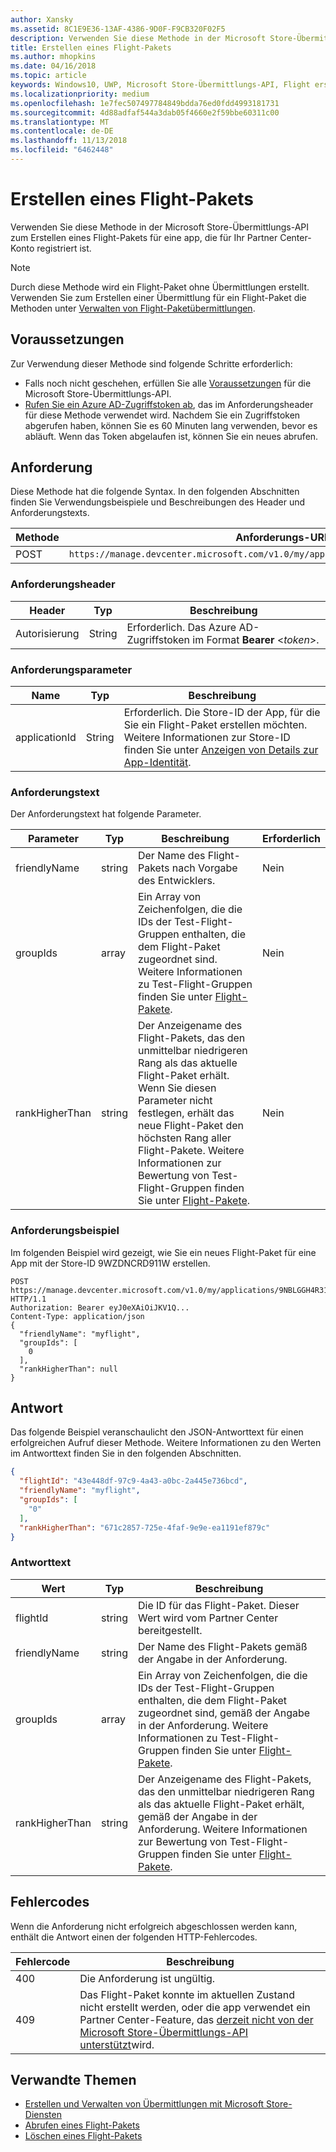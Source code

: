 ```yaml
---
author: Xansky
ms.assetid: 8C1E9E36-13AF-4386-9D0F-F9CB320F02F5
description: Verwenden Sie diese Methode in der Microsoft Store-Übermittlungs-API zum Erstellen eines Flight-Pakets für eine app, die für Ihr Partner Center-Konto registriert ist.
title: Erstellen eines Flight-Pakets
ms.author: mhopkins
ms.date: 04/16/2018
ms.topic: article
keywords: Windows10, UWP, Microsoft Store-Übermittlungs-API, Flight erstellen
ms.localizationpriority: medium
ms.openlocfilehash: 1e7fec507497784849bdda76ed0fdd4993181731
ms.sourcegitcommit: 4d88adfaf544a3dab05f4660e2f59bbe60311c00
ms.translationtype: MT
ms.contentlocale: de-DE
ms.lasthandoff: 11/13/2018
ms.locfileid: "6462448"
---
```

# <a name="create-a-package-flight"></a>Erstellen eines Flight-Pakets

Verwenden Sie diese Methode in der Microsoft Store-Übermittlungs-API zum Erstellen eines Flight-Pakets für eine app, die für Ihr Partner Center-Konto registriert ist.

> [!NOTE]
> Durch diese Methode wird ein Flight-Paket ohne Übermittlungen erstellt. Verwenden Sie zum Erstellen einer Übermittlung für ein Flight-Paket die Methoden unter [Verwalten von Flight-Paketübermittlungen](manage-flight-submissions.md).

## <a name="prerequisites"></a>Voraussetzungen

Zur Verwendung dieser Methode sind folgende Schritte erforderlich:

* Falls noch nicht geschehen, erfüllen Sie alle [Voraussetzungen](create-and-manage-submissions-using-windows-store-services.md#prerequisites) für die Microsoft Store-Übermittlungs-API.
* [Rufen Sie ein Azure AD-Zugriffstoken ab](create-and-manage-submissions-using-windows-store-services.md#obtain-an-azure-ad-access-token), das im Anforderungsheader für diese Methode verwendet wird. Nachdem Sie ein Zugriffstoken abgerufen haben, können Sie es 60 Minuten lang verwenden, bevor es abläuft. Wenn das Token abgelaufen ist, können Sie ein neues abrufen.

## <a name="request"></a>Anforderung

Diese Methode hat die folgende Syntax. In den folgenden Abschnitten finden Sie Verwendungsbeispiele und Beschreibungen des Header und Anforderungstexts.

| Methode | Anforderungs-URI                                                      |
|--------|------------------------------------------------------------------|
| POST    | ```https://manage.devcenter.microsoft.com/v1.0/my/applications/{applicationId}/flights``` |


### <a name="request-header"></a>Anforderungsheader

| Header        | Typ   | Beschreibung                                                                 |
|---------------|--------|-----------------------------------------------------------------------------|
| Autorisierung | String | Erforderlich. Das Azure AD-Zugriffstoken im Format **Bearer** &lt;*token*&gt;. |


### <a name="request-parameters"></a>Anforderungsparameter

| Name        | Typ   | Beschreibung                                                                 |
|---------------|--------|-----------------------------------------------------------------------------|
| applicationId | String | Erforderlich. Die Store-ID der App, für die Sie ein Flight-Paket erstellen möchten. Weitere Informationen zur Store-ID finden Sie unter [Anzeigen von Details zur App-Identität](https://msdn.microsoft.com/windows/uwp/publish/view-app-identity-details).  |


### <a name="request-body"></a>Anforderungstext

Der Anforderungstext hat folgende Parameter.

|  Parameter  |  Typ  |  Beschreibung  |  Erforderlich  |
|------|------|------|------|
|  friendlyName  |  string  |  Der Name des Flight-Pakets nach Vorgabe des Entwicklers.  |  Nein  |
|  groupIds  |  array  |  Ein Array von Zeichenfolgen, die die IDs der Test-Flight-Gruppen enthalten, die dem Flight-Paket zugeordnet sind. Weitere Informationen zu Test-Flight-Gruppen finden Sie unter [Flight-Pakete](https://msdn.microsoft.com/windows/uwp/publish/package-flights).  |  Nein  |
|  rankHigherThan  |  string  |  Der Anzeigename des Flight-Pakets, das den unmittelbar niedrigeren Rang als das aktuelle Flight-Paket erhält. Wenn Sie diesen Parameter nicht festlegen, erhält das neue Flight-Paket den höchsten Rang aller Flight-Pakete. Weitere Informationen zur Bewertung von Test-Flight-Gruppen finden Sie unter [Flight-Pakete](https://msdn.microsoft.com/windows/uwp/publish/package-flights).    |  Nein  |


### <a name="request-example"></a>Anforderungsbeispiel

Im folgenden Beispiel wird gezeigt, wie Sie ein neues Flight-Paket für eine App mit der Store-ID 9WZDNCRD911W erstellen.

```syntax
POST https://manage.devcenter.microsoft.com/v1.0/my/applications/9NBLGGH4R315/flights HTTP/1.1
Authorization: Bearer eyJ0eXAiOiJKV1Q...
Content-Type: application/json
{
  "friendlyName": "myflight",
  "groupIds": [
    0
  ],
  "rankHigherThan": null
}

```

## <a name="response"></a>Antwort

Das folgende Beispiel veranschaulicht den JSON-Antworttext für einen erfolgreichen Aufruf dieser Methode. Weitere Informationen zu den Werten im Antworttext finden Sie in den folgenden Abschnitten.

```json
{
  "flightId": "43e448df-97c9-4a43-a0bc-2a445e736bcd",
  "friendlyName": "myflight",
  "groupIds": [
    "0"
  ],
  "rankHigherThan": "671c2857-725e-4faf-9e9e-ea1191ef879c"
}
```

### <a name="response-body"></a>Antworttext

| Wert      | Typ   | Beschreibung                                                                                                                                                                                                                                                                         |
|------------|--------|----------------------------------------------------------------------------------------------------------------------------------------------------------------------------------------------------------------------------------------------------------------------------------------|
| flightId            | string  | Die ID für das Flight-Paket. Dieser Wert wird vom Partner Center bereitgestellt.  |
| friendlyName           | string  | Der Name des Flight-Pakets gemäß der Angabe in der Anforderung.   |  
| groupIds           | array  | Ein Array von Zeichenfolgen, die die IDs der Test-Flight-Gruppen enthalten, die dem Flight-Paket zugeordnet sind, gemäß der Angabe in der Anforderung. Weitere Informationen zu Test-Flight-Gruppen finden Sie unter [Flight-Pakete](https://msdn.microsoft.com/windows/uwp/publish/package-flights).   |
| rankHigherThan           | string  | Der Anzeigename des Flight-Pakets, das den unmittelbar niedrigeren Rang als das aktuelle Flight-Paket erhält, gemäß der Angabe in der Anforderung. Weitere Informationen zur Bewertung von Test-Flight-Gruppen finden Sie unter [Flight-Pakete](https://msdn.microsoft.com/windows/uwp/publish/package-flights).  |


## <a name="error-codes"></a>Fehlercodes

Wenn die Anforderung nicht erfolgreich abgeschlossen werden kann, enthält die Antwort einen der folgenden HTTP-Fehlercodes.

| Fehlercode |  Beschreibung   |
|--------|------------------|
| 400  | Die Anforderung ist ungültig. |
| 409  | Das Flight-Paket konnte im aktuellen Zustand nicht erstellt werden, oder die app verwendet ein Partner Center-Feature, das [derzeit nicht von der Microsoft Store-Übermittlungs-API unterstützt](create-and-manage-submissions-using-windows-store-services.md#not_supported)wird. |   


## <a name="related-topics"></a>Verwandte Themen

* [Erstellen und Verwalten von Übermittlungen mit Microsoft Store-Diensten](create-and-manage-submissions-using-windows-store-services.md)
* [Abrufen eines Flight-Pakets](get-a-flight.md)
* [Löschen eines Flight-Pakets](delete-a-flight.md)

